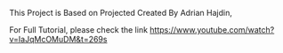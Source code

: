 This Project is Based on Projected Created By Adrian Hajdin,

For Full Tutorial, please check the link
https://www.youtube.com/watch?v=IaJqMcOMuDM&t=269s
